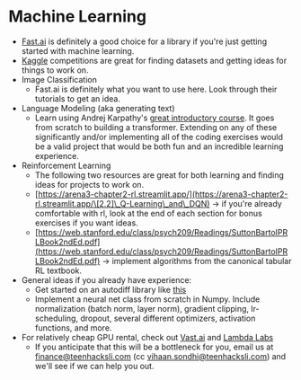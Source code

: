 # Machine Learning

* [Fast.ai](https://docs.fast.ai/tutorial.html) is definitely a good choice for a library if you're just getting started with machine learning.&#x20;
* [Kaggle](https://www.kaggle.com/) competitions are great for finding datasets and getting ideas for things to work on.
* Image Classification
  * Fast.ai is definitely what you want to use here. Look through their tutorials to get an idea.&#x20;
* Language Modeling (aka generating text)
  * Learn using Andrej Karpathy's [great introductory course](https://karpathy.ai/zero-to-hero.html). It goes from scratch to building a transformer. Extending on any of these significantly and/or implementing all of the coding exercises would be a valid project that would be both fun and an incredible learning experience.  &#x20;
* Reinforcement Learning
  * The following two resources are great for both learning and finding ideas for projects to work on.&#x20;
  * [https://arena3-chapter2-rl.streamlit.app/](https://arena3-chapter2-rl.streamlit.app/\[2.2]\_Q-Learning\_and\_DQN) -> if you're already comfortable with rl, look at the end of each section for bonus exercises if you want ideas.&#x20;
  * [https://web.stanford.edu/class/psych209/Readings/SuttonBartoIPRLBook2ndEd.pdf](https://web.stanford.edu/class/psych209/Readings/SuttonBartoIPRLBook2ndEd.pdf) -> implement algorithms from the canonical tabular RL textbook.&#x20;
* General ideas if you already have experience:
  * Get started on an autodiff library like [this](https://github.com/UlisseMini/light)
  * Implement a neural net class from scratch in Numpy. Include normalization (batch norm, layer norm), gradient clipping, lr-scheduling, dropout, several different optimizers, activation functions, and more.
* For relatively cheap GPU rental, check out [Vast.ai](https://vast.ai/) and [Lambda Labs](https://lambdalabs.com/)
  * If you anticipate that this will be a bottleneck for you, email us at finance@teenhacksli.com (cc vihaan.sondhi@teenhacksli.com) and we'll see if we can help you out.&#x20;
